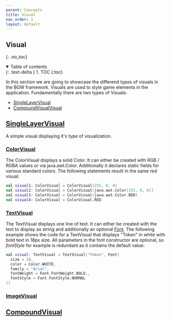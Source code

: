 ```yaml
---
parent: Concepts
title: Visual
nav_order: 1
layout: default
---
```


## Visual
{: .no_toc}
<details open markdown="block">
  <summary>
    Table of contents
  </summary>
  {: .text-delta }
1. TOC
{:toc}
</details>

In this section we are going to showcase the differend types of visuals in the BGW framework.
Visuals are used to style game elements in the application. Fundamentally there are two types of Visuals: 
 * [SingleLayerVisual](bgw/concepts/visual/visual.html#singlelayervisual)
 * [CompoundVisualVisual](bgw/concepts/visual/visual.html#compoundvisual)

## [SingleLayerVisual](/bgw/kotlin-docs/bgw-core/tools.aqua.bgw.visual/-single-layer-visual/)
A simple visual displaying it's type of visualization.

### [ColorVisual](/bgw/kotlin-docs/bgw-core/tools.aqua.bgw.visual/-color-visual/)
The ColorVisual displays a solid Color. It can either be created with RGB / RGBA values or via java.awt.Color. Additionally it declares static fields for various standard colors. The following statements result in the same *red* visual:
````kotlin
val visual1: ColorVisual = ColorVisual(255, 0, 0)
val visual2: ColorVisual = ColorVisual(java.awt.Color(255, 0, 0))
val visual3: ColorVisual = ColorVisual(java.awt.Color.RED)
val visual4: ColorVisual = ColorVisual.RED
````


### [TextVisual](/bgw/kotlin-docs/bgw-core/tools.aqua.bgw.visual/-text-visual/)
The TextVisual displays one line of text. It can either be created with the text to display as string and additionally an optional [Font](/bgw/kotlin-docs/bgw-core/tools.aqua.bgw.util/-font/). The following example shows the code for a TextVisual that displays "Token" in white with bold text in 18px size. All parameters in the font constructor are optional, so *fontStyle* for example is redundant as it contains the default value:
````kotlin
val visual: TextVisual = TextVisual("Token", Font(
  size = 18,
  color = Color.WHITE,
  family = "Arial",
  fontWeight = Font.FontWeight.BOLD,,
  fontStyle = Font.FontStyle.NORMAL
))
````

### [ImageVisual](/bgw/kotlin-docs/bgw-core/tools.aqua.bgw.visual/-image-visual/)

## [CompoundVisual](/bgw/kotlin-docs/bgw-core/tools.aqua.bgw.visual/-compound-visual/)
